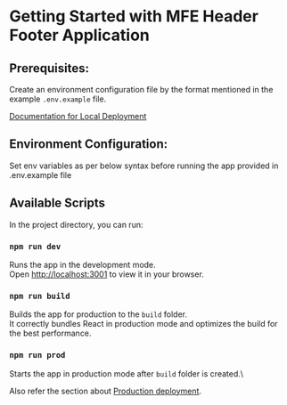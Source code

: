# Getting Started with MFE Header Footer Application

## Prerequisites:
Create an environment configuration file by the format mentioned in the example `.env.example` file.

[Documentation for Local Deployment](https://wiki.msystechnologies.com/doc/mfe-documentation-Ng5uksSbT2/edit#h-local-deployment)

## Environment Configuration:
Set env variables as per below syntax before running the app provided in .env.example file

## Available Scripts

In the project directory, you can run:

### `npm run dev`

Runs the app in the development mode.\
Open [http://localhost:3001](http://localhost:3001) to view it in your browser.

### `npm run build`

Builds the app for production to the `build` folder.\
It correctly bundles React in production mode and optimizes the build for the best performance.

### `npm run prod`

Starts the app in production mode after `build` folder is created.\

Also refer the section about [Production deployment](https://wiki.msystechnologies.com/doc/mfe-documentation-Ng5uksSbT2#h-local-deployment).